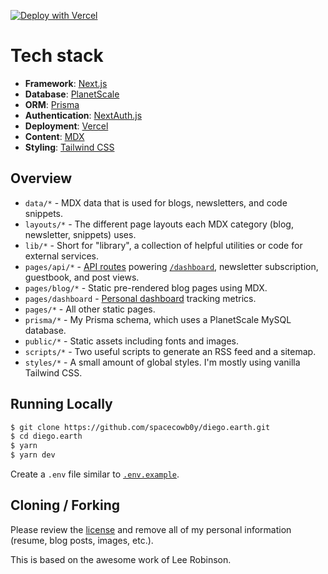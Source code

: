 [![Deploy with Vercel](https://vercel.com/button)](https://vercel.com/new/git/external?repository-url=https%3A%2F%2Fgithub.com%2Fspacecowb0y%2Fdiego.earth)

# Tech stack

- **Framework**: [Next.js](https://nextjs.org/)
- **Database**: [PlanetScale](https://planetscale.com)
- **ORM**: [Prisma](https://prisma.io/)
- **Authentication**: [NextAuth.js](https://next-auth.js.org/)
- **Deployment**: [Vercel](https://vercel.com)
- **Content**: [MDX](https://github.com/mdx-js/mdx)
- **Styling**: [Tailwind CSS](https://tailwindcss.com/)

## Overview

- `data/*` - MDX data that is used for blogs, newsletters, and code snippets.
- `layouts/*` - The different page layouts each MDX category (blog, newsletter, snippets) uses.
- `lib/*` - Short for "library", a collection of helpful utilities or code for external services.
- `pages/api/*` - [API routes](https://nextjs.org/docs/api-routes/introduction) powering [`/dashboard`](https://diego.earth/dashboard), newsletter subscription, guestbook, and post views.
- `pages/blog/*` - Static pre-rendered blog pages using MDX.
- `pages/dashboard` - [Personal dashboard](https://diego.earth/dashboard) tracking metrics.
- `pages/*` - All other static pages.
- `prisma/*` - My Prisma schema, which uses a PlanetScale MySQL database.
- `public/*` - Static assets including fonts and images.
- `scripts/*` - Two useful scripts to generate an RSS feed and a sitemap.
- `styles/*` - A small amount of global styles. I'm mostly using vanilla Tailwind CSS.

## Running Locally

```bash
$ git clone https://github.com/spacecowb0y/diego.earth.git
$ cd diego.earth
$ yarn
$ yarn dev
```

Create a `.env` file similar to [`.env.example`](https://github.com/spacecowb0y/diego.earth/blob/main/.env.example).

## Cloning / Forking

Please review the [license](https://github.com/spacecowb0y/diego.earth/blob/main/LICENSE.txt) and remove all of my personal information (resume, blog posts, images, etc.).

This is based on the awesome work of Lee Robinson.

